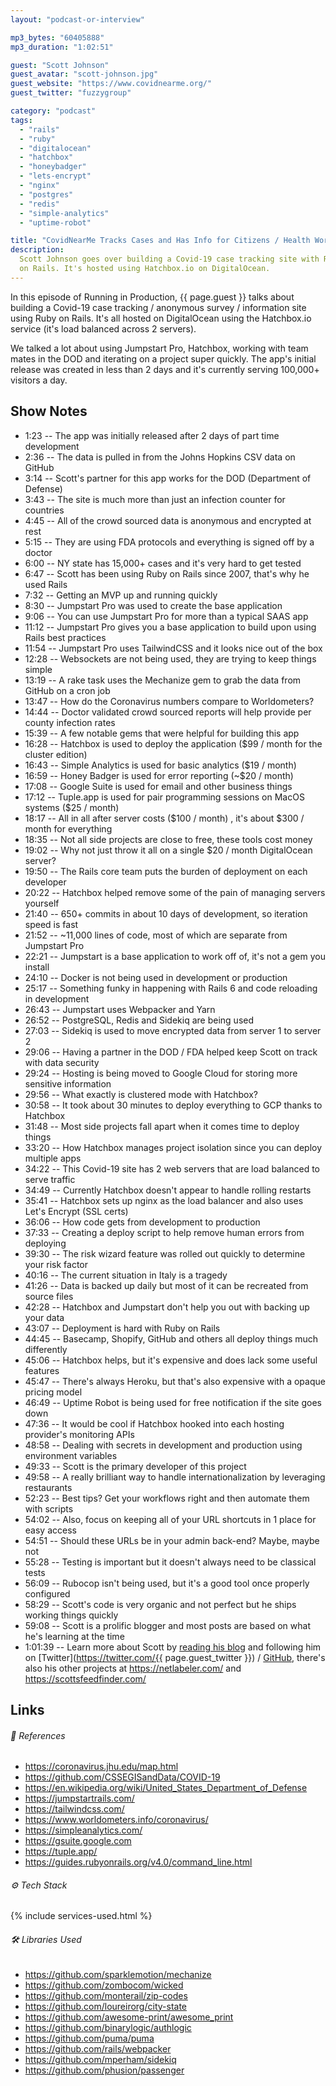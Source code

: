 ```yaml
---
layout: "podcast-or-interview"

mp3_bytes: "60405888"
mp3_duration: "1:02:51"

guest: "Scott Johnson"
guest_avatar: "scott-johnson.jpg"
guest_website: "https://www.covidnearme.org/"
guest_twitter: "fuzzygroup"

category: "podcast"
tags:
  - "rails"
  - "ruby"
  - "digitalocean"
  - "hatchbox"
  - "honeybadger"
  - "lets-encrypt"
  - "nginx"
  - "postgres"
  - "redis"
  - "simple-analytics"
  - "uptime-robot"

title: "CovidNearMe Tracks Cases and Has Info for Citizens / Health Workers"
description:
  Scott Johnson goes over building a Covid-19 case tracking site with Ruby
  on Rails. It's hosted using Hatchbox.io on DigitalOcean.
---
```


In this episode of Running in Production, {{ page.guest }} talks about building
a Covid-19 case tracking / anonymous survey / information site using Ruby on
Rails. It's all hosted on DigitalOcean using the Hatchbox.io service (it's
load balanced across 2 servers).

We talked a lot about using Jumpstart Pro, Hatchbox, working with team mates
in the DOD and iterating on a project super quickly. The app's initial release
was created in less than 2 days and it's currently serving 100,000+ visitors a
day.

## Show Notes

- 1:23 -- The app was initially released after 2 days of part time development
- 2:36 -- The data is pulled in from the Johns Hopkins CSV data on GitHub
- 3:14 -- Scott's partner for this app works for the DOD (Department of Defense)
- 3:43 -- The site is much more than just an infection counter for countries
- 4:45 -- All of the crowd sourced data is anonymous and encrypted at rest
- 5:15 -- They are using FDA protocols and everything is signed off by a doctor
- 6:00 -- NY state has 15,000+ cases and it's very hard to get tested
- 6:47 -- Scott has been using Ruby on Rails since 2007, that's why he used Rails
- 7:32 -- Getting an MVP up and running quickly
- 8:30 -- Jumpstart Pro was used to create the base application
- 9:06 -- You can use Jumpstart Pro for more than a typical SAAS app
- 11:12 -- Jumpstart Pro gives you a base application to build upon using Rails best practices
- 11:54 -- Jumpstart Pro uses TailwindCSS and it looks nice out of the box
- 12:28 -- Websockets are not being used, they are trying to keep things simple
- 13:19 -- A rake task uses the Mechanize gem to grab the data from GitHub on a cron job
- 13:47 -- How do the Coronavirus numbers compare to Worldometers?
- 14:44 -- Doctor validated crowd sourced reports will help provide per county infection rates
- 15:39 -- A few notable gems that were helpful for building this app
- 16:28 -- Hatchbox is used to deploy the application ($99 / month for the cluster edition)
- 16:43 -- Simple Analytics is used for basic analytics ($19 / month)
- 16:59 -- Honey Badger is used for error reporting (~$20 / month)
- 17:08 -- Google Suite is used for email and other business things
- 17:12 -- Tuple.app is used for pair programming sessions on MacOS systems ($25 / month)
- 18:17 -- All in all after server costs ($100 / month) , it's about $300 / month for everything
- 18:35 -- Not all side projects are close to free, these tools cost money
- 19:02 -- Why not just throw it all on a single $20 / month DigitalOcean server?
- 19:50 -- The Rails core team puts the burden of deployment on each developer
- 20:22 -- Hatchbox helped remove some of the pain of managing servers yourself
- 21:40 -- 650+ commits in about 10 days of development, so iteration speed is fast
- 21:52 -- ~11,000 lines of code, most of which are separate from Jumpstart Pro
- 22:21 -- Jumpstart is a base application to work off of, it's not a gem you install
- 24:10 -- Docker is not being used in development or production
- 25:17 -- Something funky in happening with Rails 6 and code reloading in development
- 26:43 -- Jumpstart uses Webpacker and Yarn
- 26:52 -- PostgreSQL, Redis and Sidekiq are being used
- 27:03 -- Sidekiq is used to move encrypted data from server 1 to server 2
- 29:06 -- Having a partner in the DOD / FDA helped keep Scott on track with data security
- 29:24 -- Hosting is being moved to Google Cloud for storing more sensitive information
- 29:56 -- What exactly is clustered mode with Hatchbox?
- 30:58 -- It took about 30 minutes to deploy everything to GCP thanks to Hatchbox
- 31:48 -- Most side projects fall apart when it comes time to deploy things
- 33:20 -- How Hatchbox manages project isolation since you can deploy multiple apps
- 34:22 -- This Covid-19 site has 2 web servers that are load balanced to serve traffic
- 34:49 -- Currently Hatchbox doesn't appear to handle rolling restarts
- 35:41 -- Hatchbox sets up nginx as the load balancer and also uses Let's Encrypt (SSL certs)
- 36:06 -- How code gets from development to production
- 37:33 -- Creating a deploy script to help remove human errors from deploying
- 39:30 -- The risk wizard feature was rolled out quickly to determine your risk factor
- 40:16 -- The current situation in Italy is a tragedy
- 41:26 -- Data is backed up daily but most of it can be recreated from source files
- 42:28 -- Hatchbox and Jumpstart don't help you out with backing up your data
- 43:07 -- Deployment is hard with Ruby on Rails
- 44:45 -- Basecamp, Shopify, GitHub and others all deploy things much differently
- 45:06 -- Hatchbox helps, but it's expensive and does lack some useful features
- 45:47 -- There's always Heroku, but that's also expensive with a opaque pricing model
- 46:49 -- Uptime Robot is being used for free notification if the site goes down
- 47:36 -- It would be cool if Hatchbox hooked into each hosting provider's monitoring APIs
- 48:58 -- Dealing with secrets in development and production using environment variables
- 49:33 -- Scott is the primary developer of this project
- 49:58 -- A really brilliant way to handle internationalization by leveraging restaurants
- 52:23 -- Best tips? Get your workflows right and then automate them with scripts
- 54:02 -- Also, focus on keeping all of your URL shortcuts in 1 place for easy access
- 54:51 -- Should these URLs be in your admin back-end? Maybe, maybe not
- 55:28 -- Testing is important but it doesn't always need to be classical tests
- 56:09 -- Rubocop isn't being used, but it's a good tool once properly configured
- 58:29 -- Scott's code is very organic and not perfect but he ships working things quickly
- 59:08 -- Scott is a prolific blogger and most posts are based on what he's learning at the time
- 1:01:39 -- Learn more about Scott by [reading his blog](https://fuzzyblog.io/blog/) and following him on [Twitter](https://twitter.com/{{ page.guest_twitter }}) / [GitHub](https://github.com/fuzzygroup), there's also his other projects at <https://netlabeler.com/> and <https://scottsfeedfinder.com/>

## Links

###### 📄 References

- <https://coronavirus.jhu.edu/map.html>
- <https://github.com/CSSEGISandData/COVID-19>
- <https://en.wikipedia.org/wiki/United_States_Department_of_Defense>
- <https://jumpstartrails.com/>
- <https://tailwindcss.com/>
- <https://www.worldometers.info/coronavirus/>
- <https://simpleanalytics.com/>
- <https://gsuite.google.com>
- <https://tuple.app/>
- <https://guides.rubyonrails.org/v4.0/command_line.html>

###### ⚙️ Tech Stack

{% include services-used.html %}

###### 🛠 Libraries Used

- <https://github.com/sparklemotion/mechanize>
- <https://github.com/zombocom/wicked>
- <https://github.com/monterail/zip-codes>
- <https://github.com/loureirorg/city-state>
- <https://github.com/awesome-print/awesome_print>
- <https://github.com/binarylogic/authlogic>
- <https://github.com/puma/puma>
- <https://github.com/rails/webpacker>
- <https://github.com/mperham/sidekiq>
- <https://github.com/phusion/passenger>
